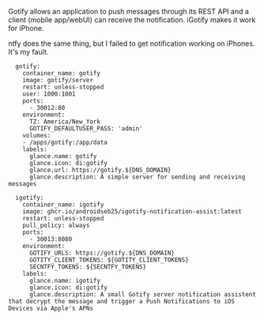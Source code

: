 Gotify allows an application to push messages through its REST API and a client (mobile app/webUI) can receive the notification.
iGotify makes it work for iPhone.

ntfy does the same thing, but I failed to get notification working on iPhones. It's my fault.

```
  gotify:
    container_name: gotify
    image: gotify/server
    restart: unless-stopped
    user: 1000:1001
    ports:
      - 30012:80
    environment:
      TZ: America/New_York
      GOTIFY_DEFAULTUSER_PASS: 'admin'
    volumes:
    - /apps/gotify:/app/data
    labels:
      glance.name: gotify
      glance.icon: di:gotify
      glance.url: https://gotify.${DNS_DOMAIN}
      glance.description: A simple server for sending and receiving messages

  igotify:
    container_name: igotify
    image: ghcr.io/androidseb25/igotify-notification-assist:latest
    restart: unless-stopped
    pull_policy: always
    ports:
      - 30013:8080
    environment:
      GOTIFY_URLS: https://gotify.${DNS_DOMAIN}
      GOTITY_CLIENT_TOKENS: ${GOTITY_CLIENT_TOKENS}
      SECNTFY_TOKENS: ${SECNTFY_TOKENS}
    labels:
      glance.name: igotify
      glance.icon: di:gotify
      glance.description: A small Gotify server notification assistent that decrypt the message and trigger a Push Notifications to iOS Devices via Apple's APNs
```
